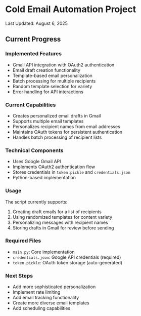 # Cold Email Automation Project

Last Updated: August 6, 2025

## Current Progress

### Implemented Features
- Gmail API integration with OAuth2 authentication
- Email draft creation functionality
- Template-based email personalization
- Batch processing for multiple recipients
- Random template selection for variety
- Error handling for API interactions

### Current Capabilities
- Creates personalized email drafts in Gmail
- Supports multiple email templates
- Personalizes recipient names from email addresses
- Maintains OAuth tokens for persistent authentication
- Handles batch processing of recipient lists

### Technical Components
- Uses Google Gmail API
- Implements OAuth2 authentication flow
- Stores credentials in `token.pickle` and `credentials.json`
- Python-based implementation

### Usage
The script currently supports:
1. Creating draft emails for a list of recipients
2. Using randomized templates for content variety
3. Personalizing messages with recipient names
4. Storing drafts in Gmail for review before sending

### Required Files
- `main.py`: Core implementation
- `credentials.json`: Google API credentials (required)
- `token.pickle`: OAuth token storage (auto-generated)

### Next Steps
- Add more sophisticated personalization
- Implement rate limiting
- Add email tracking functionality
- Create more diverse email templates
- Add scheduling capabilities
